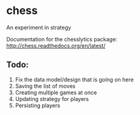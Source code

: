 # chess
An experiment in strategy

Documentation for the chesslytics package: http://chess.readthedocs.org/en/latest/

## Todo:
1.  Fix the data model/design that is going on here
1.  Saving the list of moves
1.  Creating multiple games at once
1.  Updating strategy for players
1.  Persisting players
